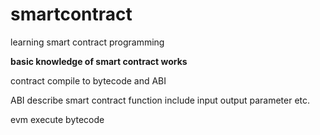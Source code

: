 # smartcontract
learning smart contract programming

**basic knowledge of smart contract works**

contract compile to bytecode and ABI

ABI describe smart contract function include input output parameter etc.

evm execute bytecode 



